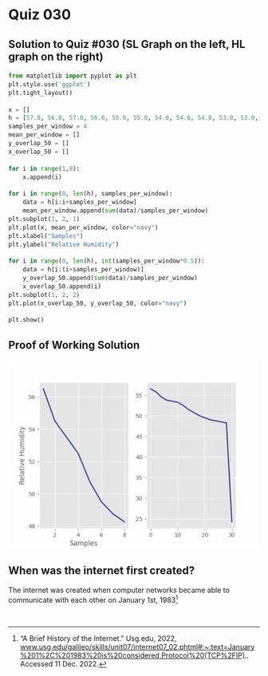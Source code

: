 # Quiz 030

## Solution to Quiz #030 (SL Graph on the left, HL graph on the right)

```.py
from matplotlib import pyplot as plt
plt.style.use('ggplot')
plt.tight_layout()

x = []
h = [57.0, 56.0, 57.0, 56.0, 55.0, 55.0, 54.0, 54.0, 54.0, 53.0, 53.0, 54.0, 53.0, 53.0, 52.0, 52.0, 51.0, 51.0, 51.0, 50.0, 50.0, 49.0, 50.0, 49.0, 49.0, 48.0, 49.0, 49.0, 48.0, 48.0, 48.0, 49.0]
samples_per_window = 4
mean_per_window = []
y_overlap_50 = []
x_overlap_50 = []

for i in range(1,9):
    x.append(i)

for i in range(0, len(h), samples_per_window):
    data = h[i:i+samples_per_window]
    mean_per_window.append(sum(data)/samples_per_window)
plt.subplot(1, 2, 1)
plt.plot(x, mean_per_window, color="navy")
plt.xlabel("Samples")
plt.ylabel("Relative Humidity")

for i in range(0, len(h), int(samples_per_window*0.5)):
    data = h[i:(i+samples_per_window)]
    y_overlap_50.append(sum(data)/samples_per_window)
    x_overlap_50.append(i)
plt.subplot(1, 2, 2)
plt.plot(x_overlap_50, y_overlap_50, color="navy")

plt.show()
```

## Proof of Working Solution

![](quiz030trial.png)

## When was the internet first created?

The internet was created when computer networks became able to communicate with each other on January 1st, 1983[^1]

[^1]: “A Brief History of the Internet.” Usg.edu, 2022, www.usg.edu/galileo/skills/unit07/internet07_02.phtml#:~:text=January%201%2C%201983%20is%20considered,Protocol%20(TCP%2FIP).. Accessed 11 Dec. 2022.

‌
